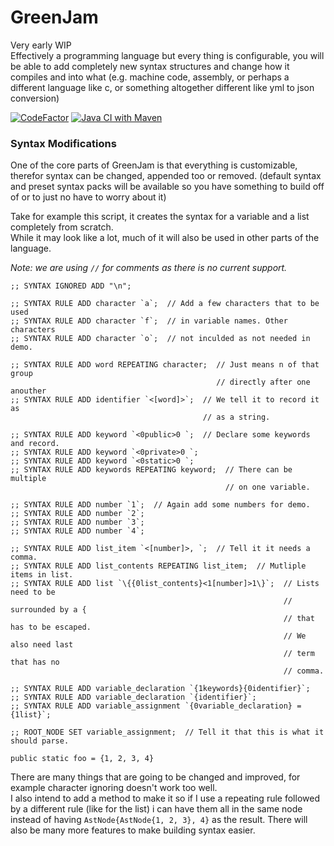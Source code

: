 # GreenJam
Very early WIP  
Effectively a programming language but every thing is configurable, you will be able to add completely new syntax structures and change how it compiles and into what (e.g. machine code, assembly, or perhaps a different language like c, or something
altogether different like yml to json conversion)

[![CodeFactor](https://www.codefactor.io/repository/github/greenjon902/greenjam/badge)](https://www.codefactor.io/repository/github/greenjon902/greenjam)
[![Java CI with Maven](https://github.com/GreenJon902/GreenJam/actions/workflows/maven.yml/badge.svg)](https://github.com/GreenJon902/GreenJam/actions/workflows/maven.yml)

### Syntax Modifications
One of the core parts of GreenJam is that everything is customizable, therefor syntax can be changed, appended too or removed. (default syntax and preset syntax packs will be available so you have something to build off of or to just no have to worry about it)

Take for example this script, it creates the syntax for a variable and a list completely from scratch.  
While it may look like a lot, much of it will also be used in other parts of the language.

_Note: we are using `//` for comments as there is no current support._
```
;; SYNTAX IGNORED ADD "\n";

;; SYNTAX RULE ADD character `a`;  // Add a few characters that to be used
;; SYNTAX RULE ADD character `f`;  // in variable names. Other characters
;; SYNTAX RULE ADD character `o`;  // not inculded as not needed in demo.

;; SYNTAX RULE ADD word REPEATING character;  // Just means n of that group 
                                              // directly after one anouther 
;; SYNTAX RULE ADD identifier `<[word]>`;  // We tell it to record it as
                                           // as a string.

;; SYNTAX RULE ADD keyword `<0public>0 `;  // Declare some keywords and record.
;; SYNTAX RULE ADD keyword `<0private>0 `;
;; SYNTAX RULE ADD keyword `<0static>0 `;
;; SYNTAX RULE ADD keywords REPEATING keyword;  // There can be multiple
                                                // on one variable.

;; SYNTAX RULE ADD number `1`;  // Again add some numbers for demo.
;; SYNTAX RULE ADD number `2`;
;; SYNTAX RULE ADD number `3`;
;; SYNTAX RULE ADD number `4`;

;; SYNTAX RULE ADD list_item `<[number]>, `;  // Tell it it needs a comma.
;; SYNTAX RULE ADD list_contents REPEATING list_item;  // Mutliple items in list.
;; SYNTAX RULE ADD list `\{{0list_contents}<1[number]>1\}`;  // Lists need to be
                                                             // surrounded by a {
                                                             // that has to be escaped.
                                                             // We also need last
                                                             // term that has no
                                                             // comma.

;; SYNTAX RULE ADD variable_declaration `{1keywords}{0identifier}`;
;; SYNTAX RULE ADD variable_declaration `{identifier}`;
;; SYNTAX RULE ADD variable_assignment `{0variable_declaration} = {1list}`;

;; ROOT_NODE SET variable_assignment;  // Tell it that this is what it should parse.

public static foo = {1, 2, 3, 4}
```
There are many things that are going to be changed and improved, for example character ignoring doesn't work too well.  
I also intend to add a method to make it so if I use a repeating rule followed by a different rule (like for the list) i can have them all in the same node instead of having `AstNode{AstNode{1, 2, 3}, 4}` as the result.
There will also be many more features to make building syntax easier.